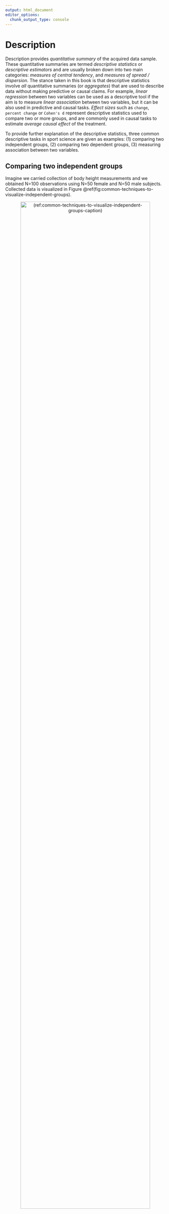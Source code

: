 ```yaml
---
output: html_document
editor_options: 
  chunk_output_type: console
---
```



# Description

Description provides *quantitative summary* of the acquired data sample. These quantitative summaries are termed *descriptive statistics* or *descriptive estimators* and are usually broken down into two main categories: *measures of central tendency*, and *measures of spread / dispersion*. The stance taken in this book is that descriptive statistics involve *all* quantitative summaries (or *aggregates*) that are used to describe data without making predictive or causal claims. For example, *linear regression* between two variables can be used as a descriptive tool if the aim is to measure *linear association* between two variables, but it can be also used in predictive and causal tasks. *Effect sizes* such as `change`, `percent change` or `Cohen's d` represent descriptive statistics used to compare two or more groups, and are commonly used in causal tasks to estimate *average causal effect* of the treatment.     

To provide further explanation of the descriptive statistics, three common descriptive tasks in sport science are given as examples: (1) comparing two independent groups, (2) comparing two dependent groups, (3) measuring association between two variables.  

## Comparing two independent groups

Imagine we carried collection of body height measurements and we obtained N=100 observations using N=50 female and N=50 male subjects. Collected data is visualized in Figure \@ref(fig:common-techniques-to-visualize-independent-groups). 

<div class="figure" style="text-align: center">
<img src="02-Description_files/figure-html/common-techniques-to-visualize-independent-groups-1.png" alt="(ref:common-techniques-to-visualize-independent-groups-caption)" width="90%" />
<p class="caption">(\#fig:common-techniques-to-visualize-independent-groups)(ref:common-techniques-to-visualize-independent-groups-caption)</p>
</div>
(ref:common-techniques-to-visualize-independent-groups-caption) **Common techniques to visualize independent groups observations**. Before any analysis takes place, it is always a good practice to visualize the data first. Ideally, we want to visualize the complete data set, rather than only provide descriptive summaries, such as means. **A.** Simple scatter-plot with jitter to avoid overlap between the points. **B.** Mean and standard deviation as error bars. **C.** Box-plot. Horizontal line represents median, or 50th percentile, whereas boxes represent 25th and 75th percentile. Vertical lines usually represent min and max, although they can extend up to 1.5xIQR (inter-quartile range) with point outside of that interval plotted as *outliers*. **D.** Violin plots representing double-side density plots with 25th, 50th and 75th percentile lines. **E.** Density plots indicating sample distribution. **F.** Raincloud plot [@allenRaincloudPlotsMultiplatform2019; @allenRaincloudplotsTutorialsCodebase2018] which combine kernel density plots as *clouds* with accompanying 25th, 50th and 75th percentile lines, mean±SD error bars and jittered points as *rain*

Commonly provided descriptive statistics for each group can be found in the Table \@ref(tab:common-descriptive-statistics-or-estimators). `Mean`, `median` and `mode` are common measures of central tendencies. *Standard deviation* (`SD`), *median absolute difference* (`MAD`), *inter-quartile range* (`IQR`), `min`, `max` and `range` are common measures of spread or dispersion. *Percent coefficient of variation* (`% CV`) is also a measure of dispersion, but *standardized*[^standardization_explanation] which allows comparison of variables that are on different scales. *Skewness* (`skew`) is usually described as a measure of a symmetry. A perfectly symmetrical data set will have a skewness of 0. `Kurtosis` measures the tail-heaviness of the distribution. More in depth discussion of descriptive estimators, particularly *robust estimators* [@rousseletDifferencesMeansRobust2017; @wilcoxDataAnalysesWhen2018; @wilcoxGuideRobustStatistical2017; @wilcoxIntroductionRobustEstimation2016] is beyond the topic of this short overview.

[^standardization_explanation]: *Standardization* is the process of putting different variables on the same scale. This allows for easier comparison, as well as graphing using a common axis. For example, variables are usually standardized by using Z-Score ($z_{i} = \frac{x_{i} - \overline{x}}{SD_{x}}$) which has a mean of zero and a standard deviation of 1.  

(ref:common-descriptive-statistics-or-estimators-caption) **Common descriptive statistics or estimators**


Table: (\#tab:common-descriptive-statistics-or-estimators)(ref:common-descriptive-statistics-or-estimators-caption)

Estimator        Male   Female
------------  -------  -------
n               50.00    50.00
mean (cm)      175.90   163.18
SD (cm)          9.32     8.20
% CV             5.30     5.02
median (cm)    176.30   164.00
MAD (cm)         9.52     8.86
IQR (cm)        11.24    11.67
mode (cm)      176.26   164.94
min (cm)       154.24   145.59
max (cm)       193.90   181.12
range (cm)      39.66    35.53
skew             0.08     0.08
kurtosis        -0.53    -0.69

### Sample `mean` as the simplest statistical model

In the [Introduction] of this book, statistical models are defined as "Small Worlds" or simplifications of the complex and uncertain reality. From this perspective, sample `mean` can be considered the simplest statistical model. With this estimator we are representing all of the data points with one quantitative summary (i.e. *aggregate*). However, how do we choose an estimate that represents the sample the best? Estimate that has the minimal *error* is selected as the *optimal* representative. Error is defined using a *loss function* that penalizes difference between the model estimate or prediction ($\hat{y_i}$) and observations ($y_i$) (Equation \@ref(eq:loss-function)). The difference between model prediction ($\hat{y_i}$) and observations ($y_i$) is called *residual*.

$$
\begin{equation}
  Loss \: function = f(observed, predicted)
  (\#eq:loss-function)
\end{equation}
$$

Two most common loss functions are *absolute loss* (also referred to as $L1$) (Equation \@ref(eq:absolute-loss)) and *quadratic loss* (also referred to as *squared errors* or $L2$) (Equation \@ref(eq:quadratic-loss)). Please refer to section [Sample `mean` as the simplest predictive model] in [Prediction] chapter for more examples.

$$
\begin{equation}
  absolute \: loss = \mid{\hat{y_i} - y_i\mid}
  (\#eq:absolute-loss)
\end{equation}
$$

$$
\begin{equation}
  quadratic \: loss = (\hat{y_i} - y_i)^2
  (\#eq:quadratic-loss)
\end{equation}
$$

*Cost function* is an *aggregate* of the loss function (Equation \@ref(eq:cost-function)). 

$$
\begin{equation}
  Cost \: function = f(Loss \: function (observed, predicted))
  (\#eq:cost-function)
\end{equation}
$$

Since loss function is defined on a data point (i.e. $y_i$), we need to aggregate losses into a single metric. This is done with a cost function, usually using `sum` or `mean`.

One such cost function is *root-mean-square-error* (`RMSE`) (Equation \@ref(eq:rmse-equation)). `RMSE` takes the square root of the mean of the quadratic loss (note the $(\hat{y_i} - y_i)^2$ in the `RMSE` equation, which represent quadratic loss). `RMSE` thus represents a measure of the *model fit*, or how good the model fits the data. Lower `RMSE` means lower error and thus a better fit.

$$
\begin{equation}
  RMSE = \sqrt{\frac{1}{n}\Sigma_{i=1}^{n}(\hat{y_i} - y_i)^2}
  (\#eq:rmse-equation)
\end{equation}
$$
By using body height data from the female group, we can *search* for a body height estimate that minimizes the `RMSE` (Figure \@ref(fig:sample-mean-as-the-simplest-statistical-model)). That body height estimate would be considered the best representative of the sample, and thus the simplest statistical model. 

<div class="figure" style="text-align: center">
<img src="02-Description_files/figure-html/sample-mean-as-the-simplest-statistical-model-1.png" alt="(ref:sample-mean-as-the-simplest-statistical-model-caption)" width="90%" />
<p class="caption">(\#fig:sample-mean-as-the-simplest-statistical-model)(ref:sample-mean-as-the-simplest-statistical-model-caption)</p>
</div>
(ref:sample-mean-as-the-simplest-statistical-model-caption) **Sample mean as the simplest statistical model.** **A.** Dashed line represents the estimate, in this case the `mean` of the sample. Vertical line represent residuals between estimate and observed values. **B.** Each estimate has a `RMSE` value. Central tendency estimate with the lowest `RMSE` value is the sample `mean`. **C.** Similar to panel A, this panel depicts residuals for a central tendency estimate with higher `RMSE`

As the result of this search, the body height estimate that minimizes the error is 163.18cm, and accompanying RMSE is equal to 8.12cm. As it can be read from the Table \@ref(tab:common-descriptive-statistics-or-estimators), this optimal body height estimate is equal to calculated sample `mean`. Standard deviation of the sample is equal to `RMSE`[^standard_deviation_vs_RMSE]. From statistical modeling perspective, sample mean can be considered sample estimate that minimizes the sample `SD`, and sample `SD` can be seen as the measure of the model fit. 

This search for the optimal estimate that minimizes the cost function can be expanded to other statistical models. For example, linear regression can be seen as a search for the line that minimizes `RMSE`. This approach of estimating model parameters or estimators belongs to the family of *ordinary least squares* (OLS) methods, although there are other approaches such as *maximum likelihood estimation* (MLE) which will be discussed in [Statistical inference] section [@foremanDataSmartUsing2014]. The solutions to some of these models can be found *analytically*[^mean_as_analytic_solution], but for some there is no analytic solution and *computational* approaches must be utilized. These computation approaches are referred to as *optimization algorithms*. The example given here involves only one parameter that needs to be optimized, in this case body height estimate, but real-life problems involve numerous parameters. The simple search through parameters *state-space* would take forever when it comes to problems involving more than only a few parameters. Algorithms that solve this computational problems are numerous, out of which the most popular ones are *gradient descent*, and *Markov Chain Monte-Carlo* (MCMC), which is utilized in *Bayesian inference* (will be discussed in [Bayesian perspective] section). 

[^mean_as_analytic_solution]: The analytic solution for the central tendency estimate that minimizes `SD` is, of course, the sample `mean` ($\frac{1}{n}\Sigma_{i=1}^{n}y_i$). 

The take-home message from this short interlude is that even the simple descriptive statistics can be seen as statistical models. 

If we take another cost function, for example *mean absolute error* (`MAE`) (Equation \@ref(eq:mae-equation)) and if we *optimize* so that the sample central tendency estimate minimizes MAE, we will get `median` estimator. 

$$
\begin{equation}
  MAE = \frac{1}{n}\Sigma_{i=1}^{n}\mid{\hat{y_i} - y_i\mid}
  (\#eq:mae-equation)
\end{equation}
$$

We will expand this discussion about loss functions, cost functions, and performance metrics in [Sample `mean` as the simplest predictive model] section. For more information please check the package *Metrics* [@R-Metrics] and the following references [@botchkarevNewTypologyDesign2019; @chaiRootMeanSquare2014; @willmottAdvantagesMeanAbsolute2005; @barronGeneralAdaptiveRobust2019]. 

[^standard_deviation_vs_RMSE]: As can be noticed, `RMSE` and `SD` are not exactly the same. This is because a sample `SD` equation uses $n-1$ instead of $n$: $SD = \sqrt{\frac{1}{n-1}\Sigma_{i=1}^{n}(y_i -\bar{y})^2}$, where $\bar{y}$ represents the `mean`. Remember that $\hat{y_i}$ represents the model estimate. In this case model estimate $\hat{y_i}$ and sample `mean` $\bar{y}$ are the same. Sample `SD` uses $n-1$ since this represents *unbiased* estimator of the *population* `SD`. More about this topic will be covered in [Statistical inference] section.  

### Effect Sizes

Besides describing groups, we are often interested in comparing them. In order to achieve this task, a collection of estimators termed *effect size statistics* are utilized. Effect size can be defined in a *narrow sense* or in a *broad sense*. Briefly, the narrow sense refers to a family of standardized measures such as `Cohen’s d`, while the broad sense refers to any measure of interest, standardized or not. The approach to effect size statistics in this book is thus in a broad sense of the definition, in which all group comparison estimators are considered effect sizes statistics. In order to estimate effect sizes, one group needs to be considered *baseline* or *control*. The most common effect size statistics can be found in the Table \@ref(tab:effect-size-statistics-for-estimating-differences-between-two-independent-groups) where female body height is considered baseline and compared with male body height. 

(ref:effect-size-statistics-for-estimating-differences-between-two-independent-groups-caption) **Effect size statistics for estimating differences between two independent groups**


Table: (\#tab:effect-size-statistics-for-estimating-differences-between-two-independent-groups)(ref:effect-size-statistics-for-estimating-differences-between-two-independent-groups-caption)

 Difference (cm)   SDdiff (cm)   % CVdiff   % Difference   Ratio   Cohen's d   CLES    OVL
----------------  ------------  ---------  -------------  ------  ----------  -----  -----
           12.73         12.41      97.55            7.8    1.08        1.45   0.85   0.47

`Difference`, or `mean difference` (`mean diff`) is calculated by subtracting group `means`. Using body height as an example, the `mean diff` between males and females is calculated by using the following equation \@ref(eq:mean-difference-equation):

$$
\begin{equation}
  \begin{split}
    mean_{difference} &= mean_{males} - mean_{females} \\
    mean_{males} &= \frac{1}{n}\Sigma_{i=1}^{n}male_i  \\
    mean_{females} &= \frac{1}{n}\Sigma_{i=1}^{n}female_i
  \end{split}
  (\#eq:mean-difference-equation)
\end{equation}
$$

`% CVdiff`, or percent coefficient of variation of the difference is the standard deviation of the difference (`SDdiff` - explained shortly) divided by `mean diff` (Equation \@ref(eq:diff-percent-cv-equation)):

$$
\begin{equation}
  \%\;CV_{difference} = 100\times\frac{SD_{difference}}{mean_{difference}}
  (\#eq:diff-percent-cv-equation)
\end{equation}
$$

`% Difference`, or `mean percent difference` is calculated by dividing `mean diff` with the `mean` of the baseline group, in this case the female group, multiplied by 100 (Equation \@ref(eq:percent-diff-equation)):

$$
\begin{equation}
  mean_{\% difference} = 100\times\frac{mean_{difference}}{mean_{females}}
  (\#eq:percent-diff-equation)
\end{equation}
$$

`Mean ratio`, as its name suggests, is simple ratio between the two `means` (Equation \@ref(eq:mean-ratio-equation)):

$$
\begin{equation}
  mean_{ratio} = \frac{mean_{males}}{mean_{females}}
  (\#eq:mean-ratio-equation)
\end{equation}
$$

`Cohen's d` represent standardized effects size and thus preferable effect size statistic. For this reason, `Cohen's d` is commonly written as ES, short of effect size. `Cohen's d` for the independent groups is calculated by dividing `mean diff` (Equation \@ref(eq:mean-difference-equation)) with `pooled standard deviation` (\@ref(eq:cohen-diff-equation)).

$$
\begin{equation}
  Cohen's\;d = \frac{mean_{difference}}{SD_{pooled}}
  (\#eq:cohen-diff-equation)
\end{equation}
$$

`Pooled standard deviation` represents *combined* standard deviations from two groups (Equation \@ref(eq:pooled-SD-equation)).

$$
\begin{equation}
  SD_{pooled} = \sqrt{\frac{(n_{males} - 1) SD_{males}^2 + (n_{females} - 1) SD_{females}^2}{n_{males}+n_{females} - 2}}
  (\#eq:pooled-SD-equation)
\end{equation}
$$

Why `Cohen's d` should be used instead of other effect size estimators can be demonstrated by a simple example, coming from a study by @buchheit3015Intermittent2014. In this study, authors examined the relationship between the performance in the *YoYo Intermittent Recovery Test Level 1* (YoYoIR1) and the *30-15 Intermittent Fitness Test* (30-15IFT), and compared the *sensitivity* of both tests to the training. Although this study used two dependent groups (Pre-training and Post-training), the rationale can be applied to the topic of estimating effect sizes between the two independent groups. Table \@ref(tab:perc-change-vs-cohensd) contains Pre-training results and the effect sizes estimated with `percent change`[^percent_change] and `Cohen's d`. 

[^percent_change]: `Percent change` is the same estimator as `percent difference`, but applied to difference between the two dependent groups (see section [Comparing dependent groups]).

Table: (\#tab:perc-change-vs-cohensd) **Training intervention effect sizes for YoYoIR1 and 30-15IFT.** Modified from @buchheit3015Intermittent2014

| Test     | Pre-training       | % Change | Cohen's d |
|:---------|:-------------------|---------:|----------:|
| YoYoIR1  | 1031 ± 257 m       | 35 %     | 1.2       |
| 30-15IFT | 17.4 ± 1.1 kmh^-1^ | 7 %      | 1.1       |

Since YoYoIR1 and 30-15IFT utilize different scales (total meters covered and velocity reached respectively), `percent change` estimator is not a good choice to compare the effect sizes between the two tests[^large_effects]. Since `Cohen's d` is standardized estimator, it should be used when comparing tests or measures that are at different scales. 

[^large_effects]: However, let's admit that we would rather report estimators of higher value, particularly if we are biased toward a specific test. "Athletes improved on average for 35%" sounds much more appealing than 7%, even if the effects estimated using `Cohen's d` are the same.

After estimating effect sizes, the question that naturally follows up is the question of *magnitude*. In other words - "how big is the effect?". Since `Cohen's d` is standardized estimator, it allows for establishment of qualitative magnitude thresholds. Based on the original work by Cohen [@cohenStatisticalPowerAnalysis1988], Hopkins [@hopkinsNewViewStatistics2006; @hopkinsProgressiveStatisticsStudies2009] suggested the following magnitudes of effect (Table (\@ref(tab:magnitudes-of-effect)). According to the Table (\@ref(tab:magnitudes-of-effect), the body height difference between males and females would be considered *large*, as well as changes in both YoYoIR1 and 30-15IFT. 

Table: (\#tab:magnitudes-of-effect) **Magnitudes of effect**

| Magnitude of effect |   Trivial   |   Small     |   Moderate    |   Large       |   Very Large   | Nearly Perfect |
|:--------------------|:-----------:|:-----------:|:-------------:|:-------------:|:--------------:|:--------------:|
| Cohen's d           |   0 - 0.2   |  0.2 - 0.6  |   0.6 - 1.2   |   1.2 - 2.0   |   2.0 - 4.0    |    > 4.0       |


`Cohen's d`, as well as associated magnitudes of effect, are commonly hard to interpret by non-statistically trained professionals (e.g. coaches). @mcgrawCommonLanguageEffect1992 suggested *common language effect size* (`CLES`) estimator instead, which could be more intuitive to understand. `CLES` represents the probability that an observation sampled at random from one group will be greater than an observation sampled at random from other group. For example, if we take random male and random female from our two groups and repeat that 100 times[^simulation_drawing], how many times a male would be taller than a female (Figure \@ref(fig:drawing-random-hundred-pairs))? 

[^simulation_drawing]: In other words, we are drawing 100 paired samples from the two independent groups. This makes the drawn 100 observations paired or dependent. 

<div class="figure" style="text-align: center">
<img src="02-Description_files/figure-html/drawing-random-hundred-pairs-1.png" alt="(ref:drawing-random-hundred-pairs-caption)" width="90%" />
<p class="caption">(\#fig:drawing-random-hundred-pairs)(ref:drawing-random-hundred-pairs-caption)</p>
</div>
(ref:drawing-random-hundred-pairs-caption) **Drawing random 100 pairs to estimate probability of males being taller than females.** **A.** Scatterplot of 100 pairs drawn at random from two samples. Since we are comparing paired males and females, lines can be drawn between each of 100 draws. Blue line indicates taller male, while orange line indicates taller female. **B.** Distribution of the difference between males and females for each of 100 pairs drawn

By using simple counting from 100 random paired samples, males are taller in 85 cases, or 85%. By using probability, that is equal to 0.85. In other words, if I blindfoldedly, randomly select a male and a female from the two groups and if I bet that the male is taller, I would be correct 85% of the time.  

`CLES` can be estimated using *brute-force* computational method, or *algebraic* method. Brute-force method involves generating all possible pair-wise combinations from two groups, and in our example that is equal to $50 \times 50 = 2500$ cases, and then simply counting in how many cases males are taller than females. This method can become very computationally intensive for groups with large sample number. Algebraic method, on the other hand, assumes normal distribution of the observations in the groups, and estimates *standard deviation of the difference* (`SDdiff`) (Equation \@ref(eq:sd-diff)). Note that standard deviation of the all pairwise differences estimated with brute-force method would be very similar to algebraically derived `SDdiff`. 

$$
\begin{equation}
  SD_{difference} = \sqrt{SD_{males}^{2} + SD_{females}^{2}}
  (\#eq:sd-diff)
\end{equation}
$$

Algebraically, `CLES` is then derived assuming normal distribution (where mean of the distribution is equal to `mean diff` between the groups, and standard deviation of the distribution is equal to `SDdiff`) by calculating probability of the difference scores higher than zero (see Figure \@ref(fig:drawing-random-hundred-pairs)B for a visual representation). Table \@ref(tab:effect-size-statistics-for-estimating-differences-between-two-independent-groups) contains algebraically computed CLES estimate.  

`CLES` equivalent is utilized as a performance metric in class prediction tasks, termed *area under curve* (`AUC`), where 0.5 is a predictive performance equal to a random guess, and 1 is perfect predictive separation between the two classes [@jamesIntroductionStatisticalLearning2017; @kuhnAppliedPredictiveModeling2018]. 

*Overlap* (`OVL`) estimator represents the overlap between the two sample distributions. Providing that samples are identical, the `OVL` is equal to 1. Providing there is complete separation between the two samples, then `OVL` is equal to 0 (Figure \@ref(fig:Cohen-CLES-OVL)A). `OVL` can be estimated with brute-force computational methods (which doesn't make assumptions regarding sample distribution) and with algebraic methods that make normality assumptions. 

Since `Cohen's d`, `CLES` and `OVL` are mathematically related, it is possible to convert one to another (assuming normal distribution of the samples and equal `SD` between the two groups for the `OVL` estimation). Figure \@ref(fig:Cohen-CLES-OVL)B depicts relationship between the `Cohen's d`, `CLES`, and `OVL`. Figure \@ref(fig:Cohen-CLES-OVL)C depicts relationship between the `CLES` and `OVL`.

<div class="figure" style="text-align: center">
<img src="02-Description_files/figure-html/Cohen-CLES-OVL-1.png" alt="(ref:Cohen-CLES-OVL-caption)" width="90%" />
<p class="caption">(\#fig:Cohen-CLES-OVL)(ref:Cohen-CLES-OVL-caption)</p>
</div>
(ref:Cohen-CLES-OVL-caption) **Relationship between the `Cohen's d`, `CLES`, and `OVL`.** **A.** Visual display of the samples of varying degrees of separations, and calculated `Cohen's d`, `CLES`, and `OVL`. **B.** Relationship between the `CLES` and `OVL` to the `Cohen's d`. **C.** Relationship between the `CLES` and `OVL`

Table \@ref(tab:magnitudes-of-effect-CLES-OVL) contains `Cohen's d` magnitudes of effect with accompanying estimated `CLES` and `OVL` thresholds.  

Table: (\#tab:magnitudes-of-effect-CLES-OVL) **Magnitudes of effect for `CLES` and `OVL` estimated using `Cohen's d`**

| Magnitude of effect |   Trivial   |   Small     |   Moderate    |   Large       |   Very Large   | Nearly Perfect |
|:--------------------|:-----------:|:-----------:|:-------------:|:-------------:|:--------------:|:--------------:|
| Cohen's d           |  0.0 - 0.2  |  0.2 - 0.6  |   0.6 - 1.2   |   1.2 - 2.0   |   2.0 - 4.0    |    > 4.0       |
| CLES                | 0.50 - 0.56 | 0.56 - 0.66 |  0.66 - 0.80  |  0.80 - 0.92  |  0.92 - 1.00   |      1.00      |
| OVL                 | 1.00 - 0.92 | 0.92 - 0.76 |  0.76 - 0.55  |  0.55 - 0.32  |  0.32 - 0.05   |      0.00      |
\bigskip

### The Smallest Effect Size Of Interest

According to @cohenStatisticalPowerAnalysis1988, the qualitative magnitude thresholds from Table \@ref(tab:magnitudes-of-effect-CLES-OVL) are "arbitrary conventions, recommended for use only when no better basis for estimating the effect size is available" (p. 12). But what if practitioners *a priori* know what is the *minimal important* effect size and are interested in judging the *practical* or *clinical significance* [@sainaniClinicalStatisticalSignificance2012] of the results (in this case difference between the groups)? In other words, the *smallest effect size of interest* (SESOI)[^SESOI_ROPE].

[^SESOI_ROPE]: Other term for SESOI that is commonly used is *region of practical equivalence* (ROPE) [@kruschkeBayesianDataAnalysis2018; @kruschkeBayesianNewStatistics2018].

There is no single way to approach definition and estimation of SESOI, but it usually tends to be based on either the known *measurement error* (ME) (e.g. the minimum *detectable* effect size), or the effect size that is large enough to be practically meaningful (e.g. the minimal *important* difference, or the smallest worthwhile change) [@anvariUsingAnchorBasedMethods2019; @hopkinsHowInterpretChanges2004; @hopkinsIndividualResponsesMade2015; @kingPointMinimalImportant2011; @lakensEquivalenceTestingPsychological2018; @turnerDataAnalysisStrength2015; @swintonStatisticalFrameworkInterpret2018; @caldwellBasicStatisticalConsiderations2019]. In this book, statistical models and estimators that utilize SESOI are referred to as *magnitude-based*. 

To introduce magnitude-based estimators, consider ±2.5cm to be body height SESOI[^SESOI_Range], or the difference that would be practically significant. In other words, individuals with height difference within ±2.5cm would be considered practically equivalent (from the minimal important effect perspective), or it might be hard to detect this difference with a quick glance (from minimum detectable effect perspective). 

[^SESOI_Range]: SESOI has two thresholds: *lower* and *upper*, or negative and positive. In this example these thresholds are -2.5cm and +2.5cm. This makes SESOI range equal to 5cm, which is calculated as $SESOI_{upper} - SESOI_{lower}$. This range can also be referred to as *equivalence range*.

The simplest magnitude-based statistics would be `mean diff` divided by SESOI (`Difference to SESOI`) (Equation \@ref(eq:diff-to-SESOI)). This estimator, similar to other standardized estimators (e.g. `Cohen's d`) allows comparison of variables at different scales, but it would also give more insight into differences from practical significance perspective. 

$$
\begin{equation}
  Difference\;to\;SESOI = \frac{mean_{difference}}{SESOI_{upper} - SESOI_{lower}}
  (\#eq:diff-to-SESOI)
\end{equation}
$$

Second magnitude-based statistic is `SDdiff` divided by SESOI (`SDdiff to SESOI`) (Equation \@ref(eq:SD-diff-to-SESOI)). This estimator, similar to `% CVdiff`, would answer how variable are the differences compared to SESOI.   
$$
\begin{equation}
  SDdiff\;to\;SESOI = \frac{SD_{difference}}{SESOI_{upper} - SESOI_{lower}}
  (\#eq:SD-diff-to-SESOI)
\end{equation}
$$

Similarly, `CLES` estimator can become magnitude-based by utilizing SESOI. Rather than being interested in probability of a random male being taller than a random female (out of the two sample groups), we might be interested in estimating how probable are *lower*, *equivalent*, and *higher* (or usually defined as *harmful*, *trivial*, and *beneficial*) differences defined by SESOI. Practically equivalent (trivial) differences are differences ranging from $SESOI_{lower}$ to $SESOI_{upper}$, while everything over $SESOI_{upper}$ is higher (or beneficial) difference and everything lower than $SESOI_{lower}$ is lower (or harmful) difference. 

Using brute-force computational method and drawing all pair-wise combinations from the two groups (50x50 = 2500 cases), and using ±2.5cm SESOI as a *practically equivalent* difference[^symmetrical_SESOI], we can estimate probabilities of lower (`pLower`), equivalent (`pEquivalent`) and higher difference (`pHigher`) by calculating *proportion* of cases within each magnitude band (Figure \@ref(fig:pairwise-comparison)). 

[^symmetrical_SESOI]: It is assumed here that SESOI is *symmetrical* in both positive and negative directions. This makes the equivalent difference ranging from -2.5cm to +2.5cm. SESOI doesn't necessary needs to be symmetrical in both positive and negative directions.

<div class="figure" style="text-align: center">
<img src="02-Description_files/figure-html/pairwise-comparison-1.png" alt="(ref:pairwise-comparison-caption)" width="90%" />
<p class="caption">(\#fig:pairwise-comparison)(ref:pairwise-comparison-caption)</p>
</div>
(ref:pairwise-comparison-caption) **Pairwise comparison of males and females to estimate probability of lower, equivalent, and higher magnitude of difference. A.** Scatterplot of all pair-wise combinations (50x50 = 2500), drawn at random out of two samples. Since we are comparing paired males and females, lines can be drawn between each of 2500 draws. Blue line indicates males taller than females higher than SESOI, equivalent lines indicates pairs with a height difference less or equal to SESOI, while orange line indicates females taller than males higher than SESOI. **B.** Distribution of the differences between males and females for all 2500 pair-wise combinations. Grey band indicates SESOI. Surface of the distribution over SESOI (blue color) indicates probability of randomly selected male being taller than a randomly selected female (`pHigher`), with a height difference of at least SESOI magnitude. Surface of the distribution under SESOI (orange color) indicates probability of randomly selected female being taller than a randomly selected female (`pLower`), with a height difference of at least SESOI magnitude. Grey surface area indicates probability of randomly selecting male and female with a height difference within SESOI band (`pEquivalent`)

Table \@ref(tab:table-magnitude-based-diff) contains estimated probabilities of observing lower, equivalent, and higher differences in height between the randomly selected male and female using brute-force computational method and algebraic method. These estimates answer the following question "If I compare random male and random female from my sample, how probable are lower/equivalent/higher magnitudes of difference in height?". Asking such a magnitude-based question regarding the random individual difference represents a form of prediction question and predictive task. In this book, such questions are answered with *magnitude-based prediction* approaches. 

(ref:table-magnitude-based-diff-caption) **Estimated probabilities of observing lower, equivalent, and higher differences in height**


Table: (\#tab:table-magnitude-based-diff)(ref:table-magnitude-based-diff-caption)

Method         pLower   pEquivalent   pHigher
------------  -------  ------------  --------
brute-force     0.110         0.096     0.794
algebraic       0.111         0.095     0.794

It is common to represent means as *systematic component* or *fixed effect* (e.g. `mean difference`), and variability around the mean (i.e. `SDdiff`) as *stochastic component* or *random effect*. It is unfortunate that the common statistical modeling and analysis, particularly in sport science, takes the stance of approaching and treating between-individual variation as *random error*. The approach suggested in this book complements *group-based* or *average-based* statistics with magnitude-based predictions that aim to help in answering individual-based questions, common to sport practitioners. Table \@ref(tab:magnitude-based-estimators-diff) contains discussed magnitude-based estimators that can complement common effect size statistics (Table \@ref(tab:effect-size-statistics-for-estimating-differences-between-two-independent-groups)) when comparing two independent groups. 

(ref:magnitude-based-estimators-diff-caption) **Magnitude-based effect size statistics for estimating difference between two independent groups**


Table: (\#tab:magnitude-based-estimators-diff)(ref:magnitude-based-estimators-diff-caption)

 SESOI lower (cm)   SESOI upper (cm)   Difference to SESOI   SDdiff to SESOI   pLower   pEquivalent   pHigher
-----------------  -----------------  --------------------  ----------------  -------  ------------  --------
             -2.5                2.5                  2.55              2.48     0.11          0.09      0.79

## Comparing dependent groups

As an example of dependent or paired groups descriptive analysis, let's consider the simple *Pre-test* and *Post-test* design. We have given training intervention to a group of N=20 males involving bench-press training. Training intervention involved performing bench pressing two times a week for 16 weeks. One-repetition-maximum (1RM) in the bench press was performed before (Pre-test) and after (Post-test) training intervention. Table \@ref(tab:bench-press-1RM-pre-post) contains individual Pre-test and Post-test scores, as well as the Change in the bench press 1RM. 

(ref:bench-press-1RM-pre-post-caption) **Individual Pre and Post scores, as well as Change in the bench press 1RM**


Table: (\#tab:bench-press-1RM-pre-post)(ref:bench-press-1RM-pre-post-caption)

Athlete       Pre-test (kg)   Post-test (kg)   Change (kg)
-----------  --------------  ---------------  ------------
Athlete 01           111.80           121.42          9.62
Athlete 02            95.95           102.13          6.18
Athlete 03           105.87           125.56         19.69
Athlete 04            98.79           109.67         10.87
Athlete 05            95.81           108.11         12.30
Athlete 06            95.27            92.67         -2.60
Athlete 07            97.75           106.03          8.28
Athlete 08           106.50           109.51          3.01
Athlete 09            80.62            95.96         15.34
Athlete 10           100.40            94.30         -6.11
Athlete 11            82.71            78.91         -3.80
Athlete 12           102.89            93.98         -8.91
Athlete 13            91.34           105.21         13.87
Athlete 14           111.14           108.07         -3.07
Athlete 15            95.13            96.01          0.88
Athlete 16           109.12           112.12          3.00
Athlete 17            91.87           103.41         11.54
Athlete 18            92.16           103.93         11.77
Athlete 19           108.88           119.72         10.84
Athlete 20            97.94            95.91         -2.03

The results of this simple Pre-test and Post-test design can be described in multiple ways. Here, I will present the three most common approaches. 

### Describing groups as independent

The simplest analysis involve descriptive statistics assuming groups as independent. Table \@ref(tab:bench-press-data-independent-summary) contains descriptive statistics applied to Pre-test, Post-test and Change scores as independent. Figure \@ref(fig:bench-press-pre-post-raincloud) visualizes the scores using three raincloud plots.  

(ref:bench-press-data-independent-summary-caption) **Descriptive analysis of the Pre-test, Post-test, and Change as independent samples**


Table: (\#tab:bench-press-data-independent-summary)(ref:bench-press-data-independent-summary-caption)

Estimator      Pre-test   Post-test   Change
------------  ---------  ----------  -------
n                 20.00       20.00    20.00
mean (kg)         98.60      104.13     5.53
SD (kg)            8.70       11.08     8.05
% CV               8.83       10.64   145.46
median (kg)       97.84      104.57     7.23
MAD (kg)           8.64       11.94     8.46
IQR (kg)          11.64       13.60    13.77
mode (kg)         96.49      105.76    10.78
min (kg)          80.62       78.91    -8.91
max (kg)         111.80      125.56    19.69
range (kg)        31.18       46.64    28.60
skew              -0.26       -0.05    -0.16
kurtosis          -0.73       -0.28    -1.28

<div class="figure" style="text-align: center">
<img src="02-Description_files/figure-html/bench-press-pre-post-raincloud-1.png" alt="(ref:bench-press-pre-post-raincloud-caption)" width="90%" />
<p class="caption">(\#fig:bench-press-pre-post-raincloud)(ref:bench-press-pre-post-raincloud-caption)</p>
</div>
(ref:bench-press-pre-post-raincloud-caption) **Raincloud plots of the Pre-test, Post-test and Change scores in the bench press 1RM. A. **Distribution of the Pre-test and Post-test scores. **B.** Distribution of the Change score


### Effect Sizes

Table \@ref(tab:change-effect-size) contains the most common effect size estimators utilized when describing change in the Pre-Post paired design. The terminology utilized in this book differentiates between the *difference* which is used in independent groups and the *change* which is used in paired or dependent groups

(ref:change-effect-size-caption) **Effect size statistics for estimating change in two dependent groups**


Table: (\#tab:change-effect-size)(ref:change-effect-size-caption)

 Change (kg)   SDchange (kg)   % CVchange   % Change   Ratio   Cohen's d   CLES    OVL
------------  --------------  -----------  ---------  ------  ----------  -----  -----
        5.53            8.05       145.46       5.75    1.06        0.64   0.65   0.75

`Change`, or `mean change` is calculated by taking average of the change score (Equation \@ref(eq:mean-change-equation)). Change score is simple difference between Pre-test and Post-test.

$$
\begin{equation}
  \begin{split}
    mean_{change} &= \frac{1}{n}\Sigma_{i=1}^{n}(post_{i}-pre_{i}) \\
    mean_{change} &= \frac{1}{n}\Sigma_{i=1}^{n}change_{i} \\
    change_{i} &= post_{i}-pre_{i}
  \end{split}
  (\#eq:mean-change-equation)
\end{equation}
$$

`SDchange`, or standard deviation of the change is a simple standard deviation of the change (Equation \@ref(eq:SD-change-equation)). It represents a measure of dispersion of the change scores.

$$
\begin{equation}
  SD_{change} = \sqrt{\frac{1}{n-1}\Sigma_{i=1}^{n}(change_i -mean_{change})^2}
  (\#eq:SD-change-equation)
\end{equation}
$$

`% CVchange`, or percent coefficient of variation of the change is the `SDchange` divided by `mean change` (Equation \@ref(eq:CV-change-coeff)).

$$
\begin{equation}
  \%\;CV_{change} = 100\times\frac{SD_{change}}{mean_{change}}
  (\#eq:CV-change-coeff)
\end{equation}
$$

`% Change`, or `Mean percent change` is calculated by taking a mean of the ratio between the change and the Pre-test, multiplied by 100 (Equation \@ref(eq:percent-change-equation)).

$$
\begin{equation}
  mean_{\% change} = 100\times\frac{1}{n}\Sigma_{i}^{n}\frac{change_{i}}{pre_{i}}
 (\#eq:percent-change-equation)
\end{equation}
$$

`Mean ratio` represents mean of the Post-test to Pre-test scores ratios (Equation \@ref(eq:mean-ratio-paired-equation)).

$$
\begin{equation}
  mean_{ratio} = \frac{1}{n}\Sigma_{i}^{n}\frac{post_{i}}{pre_{i}}
  (\#eq:mean-ratio-paired-equation)
\end{equation}
$$

`Cohen's d` represents standardized effect size of the change. In the paired design, `Cohen's d` is calculated by dividing `mean change` with standard deviation of the Pre-test scores (`SDpre`) (Equation \@ref(eq:cohens-d-paired)).

$$
\begin{equation}
  Cohen's\;d = \frac{mean_{change}}{SD_{pre}}
  (\#eq:cohens-d-paired)
\end{equation}
$$

`CLES` for the paired groups represents probability of observing positive change. `OVL`, equally to the independent groups, represents overlap between the Pre-test and Post-test scores.  

Magnitude-based effect size estimators involve the use of SESOI and can be found on Table \@ref(tab:change-MB-stats). Similarly to magnitude-based effect size estimators with the independent groups, magnitude-based effect size estimators with the paired group involve `Change to SESOI`, `SDchange to SESOI` as well as proportions of lower (`pLower`), equivalent (`pEquivalent`) and higher (`pHigher`) change scores.    

(ref:change-MB-stats-caption) **Magnitude-based effect size statistics for estimating change between two dependent groups**


Table: (\#tab:change-MB-stats)(ref:change-MB-stats-caption)

SESOI (kg)    Change to SESOI   SDchange to SESOI   pLower   pEquivalent   pHigher
-----------  ----------------  ------------------  -------  ------------  --------
±5                       0.55                0.81      0.1          0.37      0.53

Figure \@ref(fig:bench-press-pair-change) depicts visually how proportions of lower, equivalent, and higher change scores are estimated. Same as with two independent groups, these proportions can be estimated using the brute-force method (i.e. simple counting of the change scores withing lower, trivial, and higher zones), or algebraic where `SDchange` is utilized and assumption of the normally distributed change scores is made. 

<div class="figure" style="text-align: center">
<img src="02-Description_files/figure-html/bench-press-pair-change-1.png" alt="(ref:bench-press-pair-change-caption)" width="90%" />
<p class="caption">(\#fig:bench-press-pair-change)(ref:bench-press-pair-change-caption)</p>
</div>
(ref:bench-press-pair-change-caption) **Visual analysis of the dependent groups scores using SESOI. A. **Scatter plot of Pre-test and Post-test scores. Green line indicates change higher than SESOI upper, grey line indicates change within SESOI band, and red line indicates negative change lower than SESOI lower. **B.** Distribution of the change scores. Green area represents proportion of change scores higher than SESOI upper, red area represents proportion of negative change scores lower than SESOI lower, and grey area indicates equivalent change, which is within SESOI band

It might be tempting to claim that this intervention is *causing* changes in the bench press 1RM, but we should be vary of doing that. It is important to keep in mind that the effect size estimators are used only descriptively without any causal connotation. To make causal claims, further criteria needs to be taken into account. This is discussed in more details in the [Causal inference] section of this book. 

## Describing relationship between two variables

So far, we have dealt with single variable descriptive statistics. However, we are often interested in relationship or *association* between two variables. One of these variables takes the role of the *dependent variable* (*outcome* or *target variable*) and the other of the *independent variable* (or *predictor variable*).

Let's assume we tested N=30 female soccer athletes by using two tests: (1) YoYoIR1 test (expressed in meters), and (2) *maximum aerobic speed* (MAS) test (expressed in km/h)[^YOYO_MAS_ROUNDING]. Variables in this example represent observations in each test (Table \@ref(tab:yoyo-mas-results)). 

[^YOYO_MAS_ROUNDING]: Since YoYoIR1 test is performed in 2x20m shuttles, the minimal increment is equal to 40m. For the MAS test the minimal increment is 0.5km/h.

(ref:yoyo-mas-results-caption) **Results of YoYoIR1 and MAS tests for N=30 female soccer athletes**


Table: (\#tab:yoyo-mas-results)(ref:yoyo-mas-results-caption)

Athlete       YoYoIR1 (m)   MAS (km/h)
-----------  ------------  -----------
Athlete 01           1640         15.5
Athlete 02           1080         15.0
Athlete 03           1440         15.0
Athlete 04           1200         15.0
Athlete 05            960         14.5
Athlete 06           1120         15.0
Athlete 07           1000         14.5
Athlete 08           1440         15.0
Athlete 09            640         14.0
Athlete 10           1360         15.0
Athlete 11            760         14.5
Athlete 12           1240         15.0
Athlete 13           1000         15.0
Athlete 14           1600         15.5
Athlete 15           1160         15.0
Athlete 16           1520         15.0
Athlete 17           1000         14.5
Athlete 18           1000         14.5
Athlete 19           1480         15.5
Athlete 20           1280         15.0
Athlete 21           1200         14.5
Athlete 22           1200         14.5
Athlete 23           1200         15.0
Athlete 24           1120         14.5
Athlete 25           1560         15.5
Athlete 26           1120         14.5
Athlete 27           1640         15.5
Athlete 28           1280         15.0
Athlete 29           1040         14.5
Athlete 30            880         14.0

Descriptive statistics for YoYoIR1 and MAS test results can be found in the Table \@ref(tab:yoyo-mas-descriptive-stats). 

(ref:yoyo-mas-descriptive-stats-caption) **Descriptive statistics for YoYoIR1 and MAS test results**


Table: (\#tab:yoyo-mas-descriptive-stats)(ref:yoyo-mas-descriptive-stats-caption)

Estimator    YoYoIR1     MAS
----------  --------  ------
n              30.00   30.00
mean         1205.33   14.85
SD            255.96    0.42
% CV           21.24    2.82
median       1200.00   15.00
MAD           296.52    0.74
IQR           410.00    0.50
mode         1131.68   15.00
min           640.00   14.00
max          1640.00   15.50
range        1000.00    1.50
skew           -0.02   -0.11
kurtosis       -0.68   -0.72

Visual analysis in Figure \@ref(fig:yoyo-mas-simple-scatterplot) depicts the association between these two tests using scatter plot. 
<div class="figure" style="text-align: center">
<img src="02-Description_files/figure-html/yoyo-mas-simple-scatterplot-1.png" alt="(ref:yoyo-mas-simple-scatterplot-caption)" width="90%" />
<p class="caption">(\#fig:yoyo-mas-simple-scatterplot)(ref:yoyo-mas-simple-scatterplot-caption)</p>
</div>
(ref:yoyo-mas-simple-scatterplot-caption) **Scatter plot between two variables. **Dashed line represents linear regression line

Table \@ref(tab:common-estimators-association) contains common estimators of the association between two variables. All estimators except *maximum information coefficient* (`MIC`) [@albaneseMinervaMinepyEngine2012; @reshefDetectingNovelAssociations2011] assumes linear relationship between two variables. It is thus important to visually analyze the association (see Figure \@ref(fig:yoyo-mas-simple-scatterplot)) before trusting numerical estimators. 

(ref:common-estimators-association-caption) **Common estimators of the association between two variables**


Table: (\#tab:common-estimators-association)(ref:common-estimators-association-caption)

 Pearson r   R-squared    MIC
----------  ----------  -----
      0.86        0.74   0.55

The *Pearson product-moment correlation coefficient* (`Pearson's r`) is a measure of the strength of the linear relationship between two variables (Equation \@ref(eq:pearson-r)).

$$
\begin{equation}
  r = \frac{{}\sum_{i=1}^{n} (x_i - \overline{x})(y_i - \overline{y})}
  {\sqrt{\sum_{i=1}^{n} (x_i - \overline{x})^2(y_i - \overline{y})^2}}
  (\#eq:pearson-r)
\end{equation}
$$

`Pearson's r` is standardized measure that can take values ranging from -1 to +1, where 0 indicates no relationship, and -1 and +1 indicates perfect relationship. Negative `Pearson's r` value represents negative association (i.e. as one variable increases the other decreases), while positive `Pearson's r` value represents positive association (i.e., as one variable increases so does the other).

`R-squared` ($R^2$) represents *variance explained*, i.e. how much the *model* explains variance in the target variable. In this example the model is *linear regression*. `R-squared` is standardized measure of association that can take values ranging from zero (no association, or no variance explained) to 1 (perfect association, or all variance explained). `R-squared`, as its name suggests, represents Pearson's r squared, but for more complex models it can be calculated using variances or *mean squares* (`MS`) (Equation \@ref(eq:pearson-r)):

$$
\begin{equation}
  \begin{split}
    R^2 &= \frac{MS_{model}}{MS_{total}} \\
    MS_{model} &= \frac{1}{n}\Sigma_{i=1}^{n}(\hat y_i - \overline y)^2 \\
    MS_{total} &= \frac{1}{n}\Sigma_{i=1}^{n}(y_i - \overline y)^2
  \end{split}
  (\#eq:r-squared)
\end{equation}
$$

*Maximal information coefficient* (`MIC`) is a novel measure of the strength of the linear or non-linear association between two variables and belongs to the *maximal information-based non-parametric exploration* (MINE) class of statistics [@albaneseMinervaMinepyEngine2012; @reshefDetectingNovelAssociations2011]. `MIC` is standardized measure of association that can take values ranging from zero (no association) to 1 (perfect association). As opposed to `Pearson r`, `MIC` can *pick up* non-linear association between two variables. 

Statistical model, or *machinery* underlying `Pearson r` and `R-squared` is linear regression. Similar to a sample `mean` (see section [Sample `mean` as the simplest statistical model]), linear regression can be seen as *optimization algorithm* that tries to find a line that passes through the data with the minimal error [^OLS_MLE]. A solution to this problem can be found computationally or analytically[^COMP_VS_ANALYTIC]. Either way, the *coefficients* (or *parameters*) that need to be estimated in this example with two variables are `intercept` ($\hat{\beta}_0$), `slope  coefficient` ($\hat{\beta}_1$), and *residual error* ($\hat{\epsilon}$) (Equation \@ref(eq:linear-equation)).

[^OLS_MLE]: This approach, as already explained, belongs to the OLS approach. On the other hand, MLE tries to find a line that maximizes likelihood of the data. 

[^COMP_VS_ANALYTIC]: The benefit of using *squared errors* in OLS approaches, is that this *optimization* (or the search for parameters that minimize `RMSE` as a cost function in this case) can be done analytically. One of the drawbacks of using squared errors (or squared residuals) is sensitivity to *outliers*. Other regression approaches, such as *quantiles regression* or *ordinary least products* (OLP) for example, use different loss and cost functions. OLP regression will be utilized in the [Reliability] section of the book. 

$$
\begin{equation}
  \hat{y}_i = \hat{\beta}_0 + \hat{\beta}_1 x_i + \hat{\epsilon}
  (\#eq:linear-equation)
\end{equation}
$$

Table \@ref(tab:linear-reg-estimates) contains estimates for `intercept`, `slope`, and residual error. Residual error ($\epsilon$) is estimated by using *residual standard error* (`RSE`), which is similar to already discussed `RMSE`, but rather than dividing sum of square errors by $n$ observations, it is divided by $n-p$ (Equation \@ref(eq:rse-equation)). The $p$ is the number of model parameters, in this case 2 (`intercept` and one `slope coefficient`). 

$$
\begin{equation}
  RSE = \sqrt{\frac{1}{n-p}\Sigma_{i=1}^{n}(y_i -\hat{y_i})^2}
  (\#eq:rse-equation)
\end{equation}
$$

(ref:linear-reg-estimates-caption) Linear regression estimates for `intercept`, `slope coefficient`, and `RSE` when MAS is the target variable an YoYoIR1 is the predictor


Table: (\#tab:linear-reg-estimates)(ref:linear-reg-estimates-caption)

 Intercept (km/h)    Slope   RSE (km/h)
-----------------  -------  -----------
            13.16   0.0014         0.22

Estimated parameters in the Table \@ref(tab:linear-reg-estimates) can be written using the linear equation format (Equation \@ref(eq:mas-equation)).

$$
\begin{equation}
  MAS = 13.16 + 0.0014 \times YoYoIR1 \pm 0.22 \: km/h
  (\#eq:mas-equation)
\end{equation}
$$

Slope coefficient of 0.0014 can be interpreted the following way: if YoYoIR1 increases by 500m, then MAS would increase by 500 x 0.0014 or 0.7km/h.   

Although measures of association between two variables, such as `Pearson's r` and `R-squared`, are symmetrical (meaning it doesn't matter which variable is predictor or target), one cannot reverse the linear regression equation to get YoYoIR1 from MAS as done in the Equation \@ref(eq:rse-equation). 

$$
\begin{equation}
  \begin{split}
    MAS &= \hat{\beta}_0 + \hat{\beta}_1 \times YoYoIR1 \\
    YoYoIR1 &= \frac{-\hat{\beta}_0 + MAS}{\hat{\beta}_1} \\
    YoYoIR1 &= -\frac{\hat{\beta}_0}{\hat{\beta}_1} + \frac{1}{\hat{\beta}_1}\times MAS \\
    YoYoIR1 &= -9385.59 + 713.19 \times MAS
  \end{split}
  (\#eq:reverse-linear-equation)
\end{equation}
$$

It can be seen that the reverse parameters from \@ref(eq:rse-equation) differ from the parameters in the Table \@ref(tab:reverse-estimates-table) which are estimated using YoYoIR1 as the target variable an MAS as the predictor variable. 

(ref:reverse-linear-reg-estimates-caption) Linear regression estimates for `intercept`, `slope coefficient`, and `RSE` when YoYoIR1 is the target variable an MAS is the predictor


Table: (\#tab:reverse-estimates-table)(ref:reverse-linear-reg-estimates-caption)

 Intercept (m)    Slope   RSE (m)
--------------  -------  --------
      -6589.82   524.93    133.84

This difference between reversed parameters and correctly estimated can be visually seen as non-identical linear regression lines in the Figure \@ref(fig:reverse-linear). 

<div class="figure" style="text-align: center">
<img src="02-Description_files/figure-html/reverse-linear-1.png" alt="(ref:reverse-linear-caption)" width="90%" />
<p class="caption">(\#fig:reverse-linear)(ref:reverse-linear-caption)</p>
</div>
(ref:reverse-linear-caption) **Regression line differs depending which variable is target or the outcome variable. **Dashed grey line represents regression line when MAS is the target variable. Grey line represents regression line when YoYoIR1 is the target variable. Since they are not identical, one cannot reverse the equation to predict YoYoIR1 from MAS score, when such equation is estimated by predicting MAS from YoYoIR1

Unfortunately, this is common practice in sport science. Rather than reversing parameters, one needs to fit, in this case, linear regression model again with the properly defined target and predictor variables. In certain scenarios, such as [Reliability] analysis, we do not know which variable represents predictor and which represents target or outcome. For this reason, different approaches to regression, such as *ordinary least products* (OLP) are utilized [@ludbrookLinearRegressionAnalysis2010; @ludbrookPrimerBiomedicalScientists2012; @ludbrookSPECIALARTICLECOMPARING1997; @ludbrookStatisticalTechniquesComparing2002; @mullineauxAssessmentBiasComparing1999]. These topics will be covered in the second part of this book.  

### Magnitude-based estimators

Similarly to independent and dependent group analysis, with association we might be interested in the practical significance of the results. In order to judge results from practical significance perspective, we need to define SESOI of both variables (i.e. YoYoIR1 and MAS). Using minimal test increment, SESOI for the YoYoIR1 test is defined as ±40m, and SESOI for the MAS test is defined as ±0.5km/h.

One question we might ask is whether the YoYoIR1 SESOI is associated with MAS SESOI. This can be answered with the `sensitivity` estimator (Equation \@ref(eq:practical-sensitivity)).

$$
\begin{equation}
  \begin{split}
    Sensitivity &= \frac{(SESOI_{YoYoIR1_{upper}} - SESOI_{YoYoIR1_{lower}})\times\hat{\beta}_1}{SESOI_{MAS_{upper}}-SESOI_{MAS_{lower}}} \\
    Sensitivity &= \frac{(40 - -40)\times 0.0014}{0.5--0.5} \\
    Sensitivity &= \frac{(80)\times 0.0014}{1} \\
    Sensitivity &= \frac{0.11}{1} \\
    Sensitivity &= 0.11
  \end{split}
  (\#eq:practical-sensitivity)
\end{equation}
$$

This means that the change in the YoYoIR1 test equal to SESOI will yield only a small proportion of SESOI in the MAS test. 

In the case where SESOI of the MAS test is unknown, using known SESOI of the YoYoIR1 test can be used to estimate it. This is done by using estimated $\hat{\beta}_1$ (`slope coefficient`), as demonstrated in the Equation \@ref(eq:mas-sesoi-equation).

$$
\begin{equation}
  \begin{split}
    SESOI_{MAS_{upper}} &= \hat{\beta}_1\times SESOI_{YoYoIR1_{upper}} \\
    SESOI_{MAS_{upper}} &= 0.0014\times 40 \\
    SESOI_{MAS_{upper}} &= 0.06 \: km/h \\
    \\
    SESOI_{MAS_{lower}} &= \hat{\beta}_1\times SESOI_{YoYoIR1_{lower}} \\
    SESOI_{MAS_{lower}} &= 0.0014\times -40 \\
    SESOI_{MAS_{lower}} &= -0.06 \: km/h
    \end{split}  
    (\#eq:mas-sesoi-equation)
\end{equation}
$$

Next magnitude-based question might be related to the practically significant strength of the association between two variables. For example, we would like to know if the residuals are higher or lower than the SESOI in the target variable (i.e. MAS, which is equal to ±0.5km/h). Figure \@ref(fig:sesoiscatterplot-mas-yoyo) depicts scatter plot between two variable (panel A) and residuals (panel B) utilizing SESOI in MAS as the grey area. 

<div class="figure" style="text-align: center">
<img src="02-Description_files/figure-html/sesoiscatterplot-mas-yoyo-1.png" alt="(ref:sesoiscatterplot-mas-yoyo-caption)" width="90%" />
<p class="caption">(\#fig:sesoiscatterplot-mas-yoyo)(ref:sesoiscatterplot-mas-yoyo-caption)</p>
</div>
(ref:sesoiscatterplot-mas-yoyo-caption) **Scatter plot between two variables using SESOI to indicate practically significant difference A.** Scatterplot with SESOI depicted as grey band around linear regression line. **B.** Residual plot, where the difference between MAS and linear regression line (model estimate) is plotted against linear regression line (fitted or predicted MAS). SESOI is represented with the grey band. Residuals within SESOI band are of no practical difference. Dashed lines represent upper and lower *levels of agreement* using `RSE` and 95% confidence level (or in other words, 95% of the residuals distribution will be within these two dashed lines).

Magnitude-based estimators of the practically significant strength of the two variable association involve ratio between the SESOI ($SESOI_{upper} - SESOI_{lower}$) and `RSE` (`SESOI to RSE`), and `PPER`. `SESOI to RSE` indicates how big are the residuals compared to the SESOI, and thus a metric of the practical strength of the association. Assuming that residuals are being normally distributed, SESOI to RSE over 4 (or $2\times 1.96$) would indicate excellent practical strength of the association. If you look at the Table 15, estimated SESOI to RSE in this example is not great, indicating poor practical strength of association. 

*Proportion of practically equivalent residuals* (`PPER`) as a measure of the practical strength of the association revolves around estimating proportions of residuals in the *equivalent* range, defined as SESOI in the target variable (which is exactly the same as already introduced `pEquivalent` estimator). `PPER` can be estimated with the brute-force method by simply counting residuals in the equivalent zone, or using algebraic method and assuming normally distributed residuals (i.e. using `RSE` of the residuals[^SD_or_RSE]).

[^SD_or_RSE]: To estimate `PPER` algebraically, one can use residual `SD`, `RSE`, or `RMSE` since these are all measures of dispersion. In predictive models (see [Prediction] section) `RMSE` is utilized to estimate `PPER`.

Figure \@ref(fig:p-equivalent) graphically depicts how `PPER` is calculated. Practically significant association between two variables would have `PPER` equal to 1, which indicates that all residuals are within confines of the SESOI. If you look at the Table \@ref(tab:association-magnitude-table), estimated `PPER` in this example is almost perfect, indicating great practical strength of the association between YoYoIR1 and MAS tests.

<div class="figure" style="text-align: center">
<img src="02-Description_files/figure-html/p-equivalent-1.png" alt="(ref:p-equivalent-caption)" width="90%" />
<p class="caption">(\#fig:p-equivalent)(ref:p-equivalent-caption)</p>
</div>
(ref:p-equivalent-caption) **Residuals of the linear regression model predicting MAS from YoYoIR1 test. **Proportion of residuals within SESOI band represent `PPER`

(ref:association-magnitude-table-caption) **Magnitude-based estimators of the association between two variables.** Association is estimated using linear regression model. MAS is the target variable, and YoYoIR1 is the predictor


Table: (\#tab:association-magnitude-table)(ref:association-magnitude-table-caption)

SESOI YoYoIR1 (m)   SESOI MAS (km/h)    Sensitivity    RSE   SESOI MAS to RSE   PPER
------------------  -----------------  ------------  -----  -----------------  -----
±40                 ±0.5                       0.11   0.22               4.57   0.98

Visual inspection from the Figure \@ref(fig:p-equivalent) and magnitude-based estimates from the Table \@ref(tab:association-magnitude-table) indicate that using YoYoIR1 test scores, we are able to *predict*[^PREDICTION_ISSUE] MAS test scores with the error within SESOI. But would that be the case if the we want to predict YoYoIR1 from MAS test scores? Predictive performance of such model is depicted on the Figure \@ref(fig:p-equivalent-for-yoyo) and magnitude-based estimator are enlisted in the Table \@ref(tab:association-magnitude-yoyo-table). 

[^PREDICTION_ISSUE]: This is not ideal estimate of the predictive performance of this model as will be explained in the next section on [Prediction]. 

<div class="figure" style="text-align: center">
<img src="02-Description_files/figure-html/p-equivalent-for-yoyo-1.png" alt="(ref:p-equivalent-for-yoyo-caption)" width="90%" />
<p class="caption">(\#fig:p-equivalent-for-yoyo)(ref:p-equivalent-for-yoyo-caption)</p>
</div>
(ref:p-equivalent-for-yoyo-caption) **Linear regression model estimating association between YoYoIR1 and MAS tests where YoYoIR1 is now the target variable. A.** Scatterplot with SESOI depicted as grey band around linear regression line. **B.** Residual plot, where the difference between YoYoIR1 and linear regression line (model estimate) is plotted against MAS variable. SESOI is represented with the grey band. Residuals within SESOI band are of no practical difference. Proportion of residuals within SESOI band represent `PPER`

(ref:association-magnitude-yoyo-table-caption) **Magnitude-based estimators of the association between two variables.** Association is estimated using linear regression model. YoYoIR1 is the target variable, and MAS is the predictor


Table: (\#tab:association-magnitude-yoyo-table)(ref:association-magnitude-yoyo-table-caption)

SESOI YoYoIR1 (m)   SESOI MAS (km/h)    Sensitivity      RSE   SESOI YoYoIR1 to RSE   PPER
------------------  -----------------  ------------  -------  ---------------------  -----
±40                 ±0.5                       6.56   133.84                    0.6   0.23

As clearly indicated with this example, when estimating practical association between two variables, it is very important which variable is the target and which is predictor. When it comes to `Pearson's r`, `R-Squared` and `MIC`, this is not the case and results are same regardless of which variable is predictor and which is target. 

From the analysis performed, it seems that predicting MAS from YoYoIR1 is practically useful and the association is practically significant. Unfortunately, the same is not the case when we try to predict YoYoIR1 from MAS. This might be due different *physical traits* that determine the test scores. For example, results in the YoYoIR1 test might depend on the traits that include, but are not limited to, same traits important for the MAS test.

The purpose of descriptive analysis is only to describe - further analysis involving answering the *why* questions is in the domain of *explanatory modeling* and *causal inference* (which are covered in the [Causal inference] section), as well as [Advanced uses] of descriptive modeling, such as *latent variable modeling*. What is important to remember is that to describe magnitude-based association, it is important to clearly state which variable is the target and which is the predictor. 

## Advanced uses

Advanced techniques in the descriptive statistics involve dimension reduction, such as *principal component analysis* (PCA), latent variable modeling, such as *factor analysis* (FA), or cluster analysis [@beaujeanLatentVariableModeling2014; @borsboomLatentVariableTheory2008; @borsboomTheoreticalStatusLatent2003; @everittIntroductionAppliedMultivariate2011; @finchLatentVariableModeling2015; @kabacoffActionDataAnalysis2015]. These techniques are beyond the scope of this book and the interested readers are directed to references provided. 
